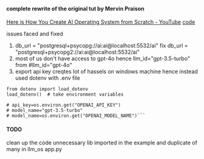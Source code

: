 #### complete rewrite of the original tut by Mervin Praison

[Here is How You Create AI Operating System from Scratch - YouTube](https://www.youtube.com/watch?v=GEQTooW02-E)
[code](https://mer.vin/2024/05/phidata-llm-os/)

issues faced and fixed

1. db_url = "postgresql+psycopg://ai:ai@localhost:5532/ai" fix db_url = "postgresql+psycopg2://ai:ai@localhost:5532/ai"
2. most of us don't have access to gpt-4o hence llm_id="gpt-3.5-turbo" from #llm_id="gpt-4o"
3. export api key creqtes lot of hassels on windows machine hence instead used dotenv with .env file

````
from dotenv import load_dotenv
load_dotenv()  # take environment variables

# api_key=os.environ.get("OPENAI_API_KEY")
# model_name="gpt-3.5-turbo"
# model_name=os.environ.get("OPENAI_MODEL_NAME")```
````

#### TODO
clean up the code unnecessary lib imported in the example and duplicate of many in llm_os app.py
